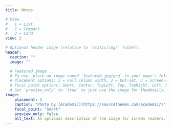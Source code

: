 ```yaml
---
title: Notes

# View.
#   1 = List
#   2 = Compact
#   3 = Card
view: 2

# Optional header image (relative to `static/img/` folder).
header:
  caption: ""
  image: ""

  # Featured image
  # To use, place an image named `featured.jpg/png` in your page's folder.
  # Placement options: 1 = Full column width, 2 = Out-set, 3 = Screen-width
  # Focal point options: Smart, Center, TopLeft, Top, TopRight, Left, Right, BottomLeft, Bottom, BottomRight
  # Set `preview_only` to `true` to just use the image for thumbnails.
image:
    placement: 3
    caption: "Photo by [Academic](https://sourcethemes.com/academic/)"
    focal_point: "Smart"
    preview_only: false
    alt_text: An optional description of the image for screen readers.
---
```

